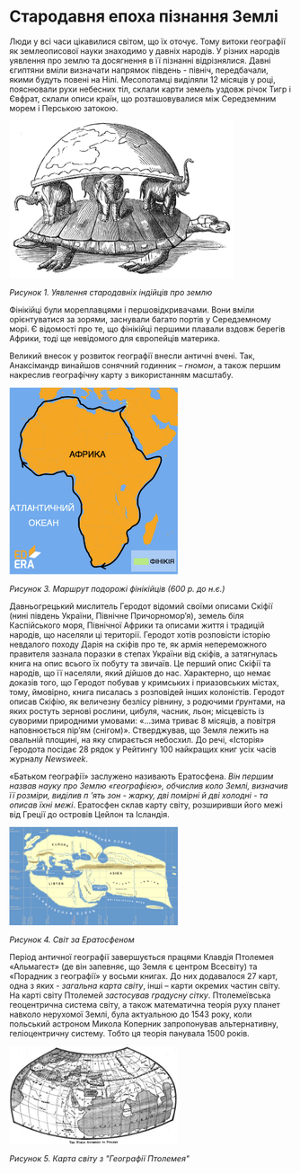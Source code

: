 # Cтародавня епоха пізнання Землі

Люди у всі часи цікавилися світом, що їх оточує. Тому витоки географії як землеописової науки знаходимо у давніх народів. У різних народів уявлення про землю та досягнення в її пізнанні відрізнялися. <p1>Давні єгиптяни</p1> вміли визначати напрямок південь - північ, передбачали, якими будуть повені на Нілі. <p1>Месопотамці</p1> виділяли 12 місяців у році, пояснювали рухи небесних тіл, склали карти земель уздовж річок Тигр і  Євфрат, склали описи країн, що розташовувалися між Середземним морем і Перською затокою.

<div class="center">
<img src="../pics/1pic.jpg" width="400px" class="center"/>
<p><i>Рисунок 1. Уявлення стародавніх індійців про землю</i></p>
</div>

<p1>Фінікійці</p1> були мореплавцями і першовідкривачами. Вони вміли орієнтуватися за зорями, заснували багато портів у Середземному морі. Є відомості про те, що фінікійці першими плавали вздовж берегів Африки, тоді ще невідомого для європейців материка.

Великий внесок у розвиток географії внесли античні вчені. Так, <p1>Анаксімандр</p1> винайшов сонячний годинник – <i>гномон</i>, а також першим накреслив географічну карту з використанням масштабу.

<div class="center">
<img src="../pics/finik.jpg" width="300px" class="center"/>
<p><i>Рисунок 3. Маршрут подорожі фінікійців (600 р. до н.є.)</i></p>
</div>

 Давньогрецький мислитель <p1>Геродот</p1> відомий своїми описами Скіфії (нині південь України, Північне Причорномор’я), земель біля Каспійського моря, Північної Африки та описами життя і традицій народів, що населяли ці території. Геродот хотів розповісти історію невдалого походу <p1>Дарія</p1> на скіфів  про те, як армія непереможного правителя зазнала поразки в степах України від cкіфів, а затягнулась книга на опис всього їх побуту та звичаїв.  Це перший опис Скіфії та народів, що її населяли, який дійшов до нас. Характерно, що немає доказів того, що Геродот побував у кримських і приазовських містах, тому, ймовірно, книга писалась з розповідей інших колоністів. Геродот описав Скіфію, як величезну безлісу рівнину, з родючими ґрунтами, на яких ростуть зернові рослини, цибуля, часник, льон; місцевість із суворими природними умовами: «...зима триває 8 місяців, а повітря наповнюється пір’ям (снігом)». Стверджував, що Земля лежить на овальній площині, на яку спирається небосхил. До речі, «Історія» Геродота посідає 28 рядок у Рейтингу 100 найкращих книг усіх часів журналу <i>Newsweek</i>.

«Батьком географії» заслужено називають <p1>Ератосфена</p1>. <i>Він першим назвав науку про Землю «географією», обчислив коло Землі, визначив її розміри, виділив п ’ять зон - жарку, дві помірні й дві холодні - та описав їхні межі</i>. Ератосфен склав карту світу, розширивши його межі від Греції до островів Цейлон та Ісландія.

<div class="center">
<img src="../pics/pic4.png" width="300px" class="center"/>
<p><i>Рисунок 4. Світ за Ератосфеном</i></p>
</div>

Період античної географії завершується працями <p1>Клавдія Птолемея</p1> «Альмагест» (де він запевняє, що Земля є центром Всесвіту) та «Порадник з географії» у восьми книгах. До них додавалося 27 карт, одна з яких - <i>загальна карта світу</i>, інші – карти окремих частин світу. На карті світу Птолемей <i>застосував градусну сітку</i>. Птолемеївська геоцентрична система світу, а також математична теорія руху планет навколо нерухомої Землі, була актуальною до 1543 року, коли польський астроном Микола Коперник запропонував альтернативну, геліоцентричну систему. Тобто ця теорія панувала 1500 років.

<div class="center">
<img src="../pics/pic5.jpg" width="300px" class="center"/>
<p><i>Рисунок 5. Карта світу з "Географії Птолемея"</i></p>
</div>
